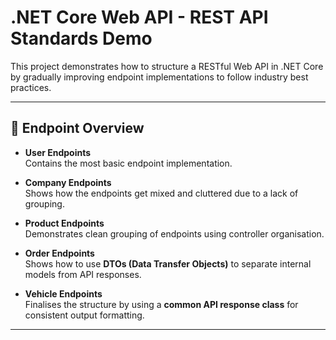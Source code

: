 # .NET Core Web API - REST API Standards Demo

This project demonstrates how to structure a RESTful Web API in .NET Core by gradually improving endpoint implementations to follow industry best practices.

---

## 📁 Endpoint Overview

- **User Endpoints**  
  Contains the most basic endpoint implementation.

- **Company Endpoints**  
  Shows how the endpoints get mixed and cluttered due to a lack of grouping.

- **Product Endpoints**  
  Demonstrates clean grouping of endpoints using controller organisation.

- **Order Endpoints**  
  Shows how to use **DTOs (Data Transfer Objects)** to separate internal models from API responses.

- **Vehicle Endpoints**  
  Finalises the structure by using a **common API response class** for consistent output formatting.

---